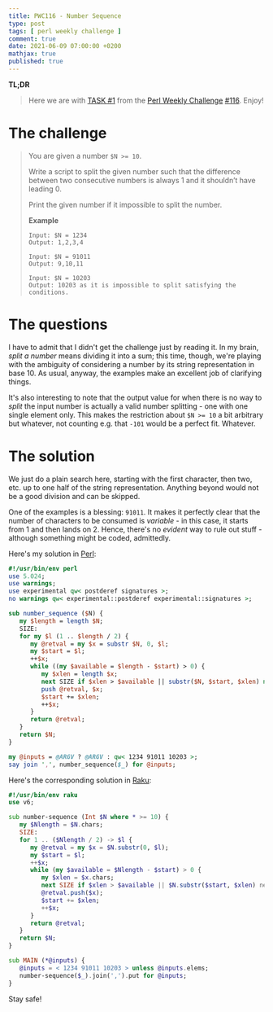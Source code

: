 ```yaml
---
title: PWC116 - Number Sequence
type: post
tags: [ perl weekly challenge ]
comment: true
date: 2021-06-09 07:00:00 +0200
mathjax: true
published: true
---
```


**TL;DR**

> Here we are with [TASK #1][] from the [Perl Weekly Challenge][]
> [#116][]. Enjoy!

# The challenge

> You are given a number `$N >= 10`.
> 
> Write a script to split the given number such that the difference
> between two consecutive numbers is always 1 and it shouldn’t have
> leading 0.
> 
> Print the given number if it impossible to split the number.
> 
> **Example**
>  
>     Input: $N = 1234
>     Output: 1,2,3,4
>
>     Input: $N = 91011
>     Output: 9,10,11
>
>     Input: $N = 10203
>     Output: 10203 as it is impossible to split satisfying the conditions.

# The questions

I have to admit that I didn't get the challenge just by reading it. In
my brain, *split a number* means dividing it into a sum; this time,
though, we're playing with the ambiguity of considering a number by its
string representation in base 10. As usual, anyway, the examples make an
excellent job of clarifying things.

It's also interesting to note that the output value for when there is no
way to *split* the input number is actually a valid number splitting -
one with one single element only. This makes the restriction about
`$N >= 10` a bit arbitrary but whatever, not counting e.g. that `-101` would
be a perfect fit. Whatever.

# The solution

We just do a plain search here, starting with the first character, then
two, etc. up to one half of the string representation. Anything beyond
would not be a good division and can be skipped.

One of the examples is a blessing: `91011`. It makes it perfectly clear
that the number of characters to be consumed is *variable* - in this
case, it starts from 1 and then lands on 2. Hence, there's no *evident*
way to rule out stuff - although something might be coded, admittedly.

Here's my solution in [Perl][]:

```perl
#!/usr/bin/env perl
use 5.024;
use warnings;
use experimental qw< postderef signatures >;
no warnings qw< experimental::postderef experimental::signatures >;

sub number_sequence ($N) {
   my $length = length $N;
   SIZE:
   for my $l (1 .. $length / 2) {
      my @retval = my $x = substr $N, 0, $l;
      my $start = $l;
      ++$x;
      while ((my $available = $length - $start) > 0) {
         my $xlen = length $x;
         next SIZE if $xlen > $available || substr($N, $start, $xlen) ne $x;
         push @retval, $x;
         $start += $xlen;
         ++$x;
      }
      return @retval;
   }
   return $N;
}

my @inputs = @ARGV ? @ARGV : qw< 1234 91011 10203 >;
say join ',', number_sequence($_) for @inputs;
```

Here's the corresponding solution in [Raku][]:

```raku
#!/usr/bin/env raku
use v6;

sub number-sequence (Int $N where * >= 10) {
   my $Nlength = $N.chars;
   SIZE:
   for 1 .. ($Nlength / 2) -> $l {
      my @retval = my $x = $N.substr(0, $l);
      my $start = $l;
      ++$x;
      while (my $available = $Nlength - $start) > 0 {
         my $xlen = $x.chars;
         next SIZE if $xlen > $available || $N.substr($start, $xlen) ne $x;
         @retval.push($x);
         $start += $xlen;
         ++$x;
      }
      return @retval;
   }
   return $N;
}

sub MAIN (*@inputs) {
   @inputs = < 1234 91011 10203 > unless @inputs.elems;
   number-sequence($_).join(',').put for @inputs;
}
```

Stay safe!


[Perl Weekly Challenge]: https://perlweeklychallenge.org/
[#116]: https://perlweeklychallenge.org/blog/perl-weekly-challenge-116/
[TASK #1]: https://perlweeklychallenge.org/blog/perl-weekly-challenge-116/#TASK1
[Perl]: https://www.perl.org/
[Raku]: https://raku.org/
